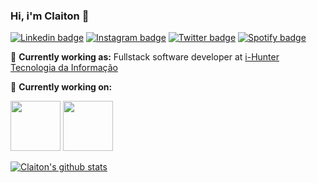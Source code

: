 ### Hi, i'm Claiton 👋


[![Linkedin badge](https://img.shields.io/static/v1?label=&nbsp;&message=Linkedin&color=282A36&style=flat&logo=linkedin)](https://www.linkedin.com/in/claiton-barreto-9b5b16145/)
[![Instagram badge](https://img.shields.io/static/v1?label=&nbsp;&&message=Instagram&color=282A36&style=flat&logo=instagram&logoColor=fff)](https://www.instagram.com/cbarreto.dev/)
[![Twitter badge](https://img.shields.io/static/v1?label=&nbsp;&&message=Twitter&color=282A36&style=flat&logo=twitter&logoColor=fff)](https://www.instagram.com/cbarreto.dev/)
[![Spotify badge](https://img.shields.io/static/v1?label=&nbsp;&&message=Spotify&color=282A36&style=flat&logo=spotify&logoColor=fff)](https://www.instagram.com/cbarreto.dev/)

:briefcase: **Currently working as:** Fullstack software developer at [i-Hunter Tecnologia da Informação](https://i-hunter.com)

:briefcase: **Currently working on:** <br/>
<div style="display: inline">
<img width="80px" src="https://seeklogo.com/images/L/laravel-framework-logo-C10176EC8C-seeklogo.com.png">
<img width="80px" src="https://seeklogo.com/images/R/react-logo-7B3CE81517-seeklogo.com.png">
</div>

[![Claiton's github stats](https://github-readme-stats.vercel.app/api?username=claitonbarreto&show_icons=true&hide=issues&theme=dracula)](https://github.com/anuraghazra/github-readme-stats?hide=issues)



<!--spotify color #1ED760-->

<!--
**ClaitonBarreto/claitonbarreto** is a ✨ _special_ ✨ repository because its `README.md` (this file) appears on your GitHub profile.

Here are some ideas to get you started:

- 🔭 I’m currently working on ...
- 🌱 I’m currently learning ...
- 👯 I’m looking to collaborate on ...
- 🤔 I’m looking for help with ...
- 💬 Ask me about ...
- 📫 How to reach me: ...
- 😄 Pronouns: ...
- ⚡ Fun fact: ...
-->
